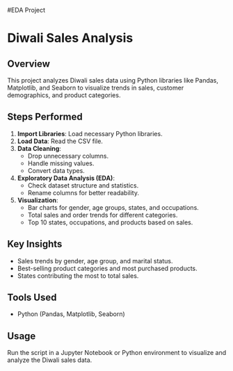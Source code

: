 #EDA Project 
# Diwali Sales Analysis

## Overview
This project analyzes Diwali sales data using Python libraries like Pandas, Matplotlib, and Seaborn to visualize trends in sales, customer demographics, and product categories.

## Steps Performed
1. **Import Libraries**: Load necessary Python libraries.
2. **Load Data**: Read the CSV file.
3. **Data Cleaning**:
   - Drop unnecessary columns.
   - Handle missing values.
   - Convert data types.
4. **Exploratory Data Analysis (EDA)**:
   - Check dataset structure and statistics.
   - Rename columns for better readability.
5. **Visualization**:
   - Bar charts for gender, age groups, states, and occupations.
   - Total sales and order trends for different categories.
   - Top 10 states, occupations, and products based on sales.

## Key Insights
- Sales trends by gender, age group, and marital status.
- Best-selling product categories and most purchased products.
- States contributing the most to total sales.

## Tools Used
- Python (Pandas, Matplotlib, Seaborn)

## Usage
Run the script in a Jupyter Notebook or Python environment to visualize and analyze the Diwali sales data.

